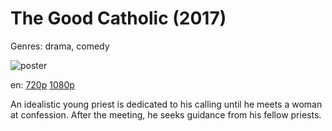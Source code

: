 # The Good Catholic (2017)

Genres: drama, comedy

![poster](http://image.tmdb.org/t/p/w500/iPvggWYCZblEG2ldObR6GHmkEjz.jpg)

en:
  [720p](magnet:?xt=urn:btih:55E2539B33FAB80C932AF55AB691E5C4774D99B5&tr=udp://glotorrents.pw:6969/announce&tr=udp://tracker.opentrackr.org:1337/announce&tr=udp://torrent.gresille.org:80/announce&tr=udp://tracker.openbittorrent.com:80&tr=udp://tracker.coppersurfer.tk:6969&tr=udp://tracker.leechers-paradise.org:6969&tr=udp://p4p.arenabg.ch:1337&tr=udp://tracker.internetwarriors.net:1337)
  [1080p](magnet:?xt=urn:btih:C4122FE16098E6393FBC16F9475808CE1C5EF63E&tr=udp://glotorrents.pw:6969/announce&tr=udp://tracker.opentrackr.org:1337/announce&tr=udp://torrent.gresille.org:80/announce&tr=udp://tracker.openbittorrent.com:80&tr=udp://tracker.coppersurfer.tk:6969&tr=udp://tracker.leechers-paradise.org:6969&tr=udp://p4p.arenabg.ch:1337&tr=udp://tracker.internetwarriors.net:1337)
  


An idealistic young priest is dedicated to his calling until he meets a woman at confession. After the meeting, he seeks guidance from his fellow priests.